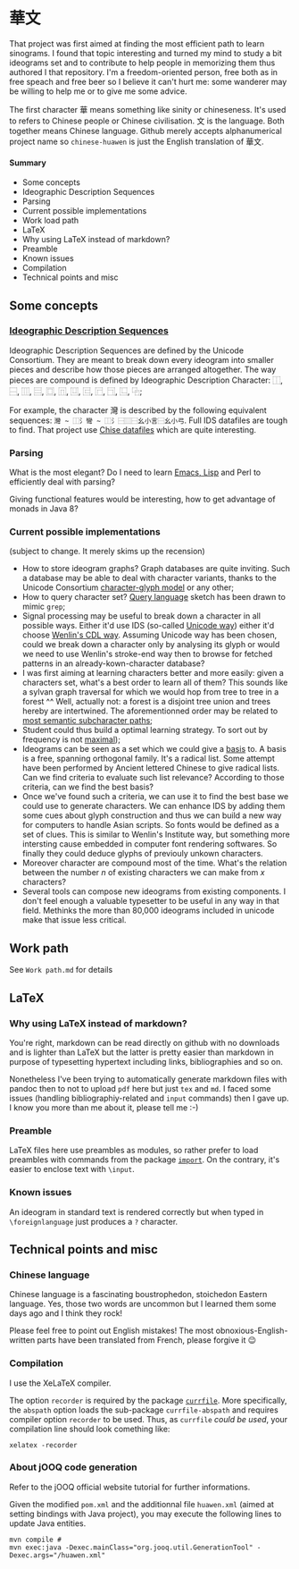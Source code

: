 # 華文

That project was first aimed at finding the most efficient path to learn sinograms. I found that topic interesting and turned my mind to study a bit ideograms set and to contribute to help people in memorizing them thus authored I that repository. I'm a freedom-oriented person, free both as in free speach and free beer so I believe it can't hurt me: some wanderer may be willing to help me or to give me some advice.

The first character 華 means something like sinity or chineseness. It's used to refers to Chinese people or Chinese civilisation. 文 is the language. Both together means Chinese language. Github merely accepts alphanumerical project name so `chinese-huawen` is just the English translation of 華文.

#### Summary

* Some concepts
 * Ideographic Description Sequences
 * Parsing
 * Current possible implementations
* Work load path
* LaTeX
 * Why using LaTeX instead of markdown?
 * Preamble
 * Known issues
 * Compilation
* Technical points and misc

## Some concepts

### [Ideographic Description Sequences](https://github.com/kawabata/ids)

Ideographic Description Sequences are defined by the Unicode Consortium. They are meant to break down every ideogram into smaller pieces and describe how those pieces are arranged altogether. The way pieces are compound is defined by Ideographic Description Character: ⿰, ⿱, ⿲, ⿳, ⿴, ⿵, ⿶, ⿷, ⿸, ⿹, ⿺, ⿻;

For example, the character 灣 is described by the following equivalent sequences: `灣 ~ ⿰氵彎 ~ ⿰氵⿱⿲⿱幺小言⿱幺小弓`. Full IDS datafiles are tough to find. That project use [Chise datafiles](http://git.chise.org/gitweb/?p=chise/ids.git) which are quite interesting.

### Parsing

What is the most elegant? Do I need to learn [Emacs, Lisp](https://github.com/kawabata/ids-edit) and Perl to efficiently deal with parsing?

Giving functional features would be interesting, how to get advantage of monads in Java 8?

### Current possible implementations
(subject to change. It merely skims up the recension)

* How to store ideogram graphs? Graph databases are quite inviting. Such a database may be able to deal with character variants, thanks to the Unicode Consortium  [character-glyph model](https://github.com/piotr2b/chinese-huawen/blob/master/refs/New%20Perspectives%20in%20Sinographic%20Language%20Processing%20through%20the%20Use%20of%20Character%20Structure.pdf) or any other;
* How to query character set? [Query language](https://github.com/piotr2b/chinese-huawen/blob/master/refs/A%20Structural%20Query%20System%20for%20Han%20Characters.pdf) sketch has been drawn to mimic `grep`;
* Signal processing may be useful to break down a character in all possible ways. Either it'd use IDS (so-called [Unicode way](https://en.wikipedia.org/wiki/Chinese_character_description_languages#Ideographic_Description_Sequences)) either it'd choose [Wenlin's CDL way](https://en.wikipedia.org/wiki/Chinese_character_description_languages#CDL). Assuming Unicode way has been chosen, could we break down a character only by  analysing its glyph or would we need to use Wenlin's stroke-end way then to browse for fetched patterns in an already-kown-character database?
* I was first aiming at learning characters better and more easily: given a characters set, what's a best order to learn all of them? This sounds like a sylvan  graph traversal for which we would hop from tree to tree in a forest ^^ Well, actually not: a forest is a disjoint tree union and trees hereby are intertwined. The aforementionned order may be related to [most semantic subcharacter paths](https://github.com/piotr2b/chinese-huawen/blob/master/refs/New%20Perspectives%20in%20Sinographic%20Language%20Processing%20through%20the%20Use%20of%20Character%20Structure.pdf);
* Student could thus build a optimal learning strategy. To sort out by frequency is not [maximal](https://github.com/piotr2b/chinese-huawen/blob/master/refs/Efficient%20learning%20strategy%20of%20Chinese%20characters%20based%20on%20network%20approach.pdf));
* Ideograms can be seen as a set which we could give a [basis](https://en.wikipedia.org/wiki/Basis_%28linear_algebra%29) to. A basis is a free, spanning orthogonal family. It's a radical list. Some attempt have been performed by Ancient lettered Chinese to give radical lists. Can we find criteria to evaluate such list relevance? According to those criteria, can we find the best basis?
* Once we've found such a criteria, we can use it to find the best base we could use to generate characters. We can enhance IDS by adding them some cues about glyph construction and thus we can build a new way for computers to handle Asian scripts. So fonts would be defined as a set of clues. This is similar to Wenlin's Institute way, but something more intersting cause embedded in computer font rendering softwares. So finally they could deduce glyphs of previouly unkown characters.
* Moreover character are compound most of the time. What's the relation between the number *n* of existing characters we can make from *x* characters?
* Several tools can compose new ideograms from existing components. I don't feel enough a valuable typesetter to be useful in any way in that field. Methinks the more than 80,000 ideograms included in unicode make that issue less critical.

## Work path

See `Work path.md` for details

## LaTeX

### Why using LaTeX instead of markdown?

You're right, markdown can be read directly on github with no downloads and is lighter than LaTeX but the latter is pretty easier than markdown in purpose of typesetting hypertext including links, bibliographies and so on.

Nonetheless I've been trying to automatically generate markdown files with pandoc then to not to upload `pdf` here but just `tex` and `md`. I faced some issues (handling bibliographiy-related and `input` commands) then I gave up. I know you more than me about it, please tell me :-)

### Preamble

LaTeX files here use preambles as modules, so rather prefer to load preambles with commands from the package [`import`](http://ctan.mines-albi.fr/macros/latex/contrib/import/import.pdf). On the contrary, it's easier to enclose text with `\input`.

### Known issues

An ideogram in standard text is rendered correctly but when typed in `\foreignlanguage` just produces a `?` character.

## Technical points and misc

### Chinese language

Chinese language is a fascinating boustrophedon, stoichedon Eastern language. Yes, those two words are uncommon but I learned them some days ago and I think they rock!

Please feel free to point out English mistakes! The most obnoxious-English-written parts have been translated from French, please forgive it 😉

### Compilation

I use the XeLaTeX compiler.

The option `recorder` is required by the package [`currfile`](http://www.ctan.org/tex-archive/macros/latex/contrib/currfile). More specifically, the `abspath` option loads the sub-package `currfile-abspath` and requires compiler option `recorder` to be used. Thus, as `currfile` *could be used*, your compilation line should look comething like:

```
xelatex -recorder
```


### About jOOQ code generation

Refer to the jOOQ official website tutorial for further informations.

Given the modified `pom.xml` and the additionnal file `huawen.xml` (aimed at setting bindings with Java project), you may execute the following lines to update Java entities.

```
mvn compile #
mvn exec:java -Dexec.mainClass="org.jooq.util.GenerationTool" -Dexec.args="/huawen.xml"
```
